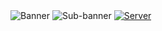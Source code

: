 <a>
    <img alt="Banner" src="https://github.com/hayfidev/hayfii/blob/main/banner.png">
</a>
<a>
    <img alt="Sub-banner" src="https://github.com/hayfidev/hayfii/blob/main/subbanner.png">
</a>
<a href="https://dsc.gg/hayfi">
    <img alt="Server" onemouseout="https://github.com/hayfidev/hayfii/blob/main/discordserver.png" onmousehover="https://github.com/hayfidev/hayfii/blob/main/discordserver_hover.png">
</a>
